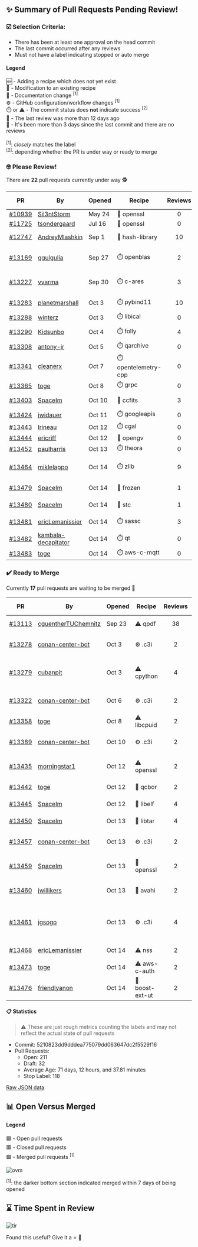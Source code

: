 ## :sparkles: Summary of Pull Requests Pending Review!

### :ballot_box_with_check: Selection Criteria:

- There has been at least one approval on the head commit
- The last commit occurred after any reviews
- Must not have a label indicating stopped or auto merge

#### Legend

:new: - Adding a recipe which does not yet exist<br>
:memo: - Modification to an existing recipe<br>
:green_book: - Documentation change <sup>[1]</sup><br>
:gear: - GitHub configuration/workflow changes <sup>[1]</sup><br>
:stopwatch: or :warning: - The commit status does **not** indicate success <sup>[2]</sup><br>
:bell: - The last review was more than 12 days ago<br>
:eyes: - It's been more than 3 days since the last commit and there are no reviews<br>
<br>
<sup>[1]</sup>: _closely_ matches the label<br>
<sup>[2]</sup>: depending whether the PR is under way or ready to merge

### :nerd_face: Please Review! 

There are **22** pull requests currently under way :detective:

PR | By | Opened | Recipe | Reviews | Last | :stop_sign: Blockers | :star2: Approvers
:---: | --- | --- | --- | :---: | --- | --- | ---
[#10939](https://github.com/conan-io/conan-center-index/pull/10939)|[Sil3ntStorm](https://github.com/Sil3ntStorm)|May 24|:memo: openssl|0|:eyes:||
[#11725](https://github.com/conan-io/conan-center-index/pull/11725)|[tsondergaard](https://github.com/tsondergaard)|Jul 16|:memo: openssl|0|:eyes:||
[#12747](https://github.com/conan-io/conan-center-index/pull/12747)|[AndreyMlashkin](https://github.com/AndreyMlashkin)|Sep 1|:memo: hash-library|10|Oct 11|uilianries|prince-chrismc
[#13169](https://github.com/conan-io/conan-center-index/pull/13169)|[ggulgulia](https://github.com/ggulgulia)|Sep 27|:stopwatch: openblas|2|Sep 27 :bell:||
[#13227](https://github.com/conan-io/conan-center-index/pull/13227)|[vvarma](https://github.com/vvarma)|Sep 30|:stopwatch: c-ares|3|Sep 30 :bell:|uilianries|jwillikers
[#13283](https://github.com/conan-io/conan-center-index/pull/13283)|[planetmarshall](https://github.com/planetmarshall)|Oct 3|:stopwatch: pybind11|10|Oct 14||jwillikers
[#13288](https://github.com/conan-io/conan-center-index/pull/13288)|[winterz](https://github.com/winterz)|Oct 3|:stopwatch: libical|0|:eyes:||
[#13290](https://github.com/conan-io/conan-center-index/pull/13290)|[Kidsunbo](https://github.com/Kidsunbo)|Oct 4|:stopwatch: folly|4|Oct 14||
[#13308](https://github.com/conan-io/conan-center-index/pull/13308)|[antony-jr](https://github.com/antony-jr)|Oct 5|:stopwatch: qarchive|0|:eyes:||
[#13341](https://github.com/conan-io/conan-center-index/pull/13341)|[cleanerx](https://github.com/cleanerx)|Oct 7|:stopwatch: opentelemetry-cpp|0|:eyes:||
[#13365](https://github.com/conan-io/conan-center-index/pull/13365)|[toge](https://github.com/toge)|Oct 8|:stopwatch: grpc|0|||
[#13403](https://github.com/conan-io/conan-center-index/pull/13403)|[SpaceIm](https://github.com/SpaceIm)|Oct 10|:memo: ccfits|3|Oct 13||jwillikers
[#13424](https://github.com/conan-io/conan-center-index/pull/13424)|[jwidauer](https://github.com/jwidauer)|Oct 11|:stopwatch: googleapis|0|||
[#13443](https://github.com/conan-io/conan-center-index/pull/13443)|[lrineau](https://github.com/lrineau)|Oct 12|:stopwatch: cgal|0|||
[#13444](https://github.com/conan-io/conan-center-index/pull/13444)|[ericriff](https://github.com/ericriff)|Oct 12|:memo: opengv|0|||
[#13452](https://github.com/conan-io/conan-center-index/pull/13452)|[paulharris](https://github.com/paulharris)|Oct 13|:stopwatch: theora|0|||
[#13464](https://github.com/conan-io/conan-center-index/pull/13464)|[miklelappo](https://github.com/miklelappo)|Oct 14|:stopwatch: zlib|9|Oct 14||mlappo, jwillikers, antonkesy
[#13479](https://github.com/conan-io/conan-center-index/pull/13479)|[SpaceIm](https://github.com/SpaceIm)|Oct 14|:memo: frozen|1|Oct 14||jwillikers
[#13480](https://github.com/conan-io/conan-center-index/pull/13480)|[SpaceIm](https://github.com/SpaceIm)|Oct 14|:memo: stc|1|Oct 14||jwillikers
[#13481](https://github.com/conan-io/conan-center-index/pull/13481)|[ericLemanissier](https://github.com/ericLemanissier)|Oct 14|:stopwatch: sassc|3|Oct 14||jwillikers
[#13482](https://github.com/conan-io/conan-center-index/pull/13482)|[kambala-decapitator](https://github.com/kambala-decapitator)|Oct 14|:stopwatch: qt|0|||
[#13483](https://github.com/conan-io/conan-center-index/pull/13483)|[toge](https://github.com/toge)|Oct 14|:stopwatch: aws-c-mqtt|0|||


### :heavy_check_mark: Ready to Merge 

Currently **17** pull requests are waiting to be merged :tada:


PR | By | Opened | Recipe | Reviews | :star2: Approvers
:---: | --- | --- | --- | :---: | ---
[#13113](https://github.com/conan-io/conan-center-index/pull/13113)|[cguentherTUChemnitz](https://github.com/cguentherTUChemnitz)|Sep 23|:warning: qpdf|38|jwillikers, uilianries
[#13278](https://github.com/conan-io/conan-center-index/pull/13278)|[conan-center-bot](https://github.com/conan-center-bot)|Oct 3|:gear: .c3i|2|uilianries, prince-chrismc
[#13279](https://github.com/conan-io/conan-center-index/pull/13279)|[cubanpit](https://github.com/cubanpit)|Oct 3|:warning: cpython|4|uilianries, prince-chrismc, jwillikers
[#13322](https://github.com/conan-io/conan-center-index/pull/13322)|[conan-center-bot](https://github.com/conan-center-bot)|Oct 6|:gear: .c3i|2|uilianries, prince-chrismc
[#13358](https://github.com/conan-io/conan-center-index/pull/13358)|[toge](https://github.com/toge)|Oct 8|:warning: libcpuid|2|jwillikers, uilianries
[#13389](https://github.com/conan-io/conan-center-index/pull/13389)|[conan-center-bot](https://github.com/conan-center-bot)|Oct 10|:gear: .c3i|2|uilianries, prince-chrismc
[#13435](https://github.com/conan-io/conan-center-index/pull/13435)|[morningstar1](https://github.com/morningstar1)|Oct 12|:warning: openssl|2|prince-chrismc, uilianries
[#13442](https://github.com/conan-io/conan-center-index/pull/13442)|[toge](https://github.com/toge)|Oct 12|:memo: qcbor|2|jwillikers, uilianries
[#13445](https://github.com/conan-io/conan-center-index/pull/13445)|[SpaceIm](https://github.com/SpaceIm)|Oct 12|:memo: libelf|4|uilianries, jwillikers
[#13450](https://github.com/conan-io/conan-center-index/pull/13450)|[SpaceIm](https://github.com/SpaceIm)|Oct 13|:memo: libtar|4|uilianries, jwillikers
[#13457](https://github.com/conan-io/conan-center-index/pull/13457)|[conan-center-bot](https://github.com/conan-center-bot)|Oct 13|:gear: .c3i|2|prince-chrismc, uilianries
[#13459](https://github.com/conan-io/conan-center-index/pull/13459)|[SpaceIm](https://github.com/SpaceIm)|Oct 13|:memo: openssl|2|jwillikers, prince-chrismc
[#13460](https://github.com/conan-io/conan-center-index/pull/13460)|[jwillikers](https://github.com/jwillikers)|Oct 13|:memo: avahi|2|prince-chrismc, uilianries
[#13461](https://github.com/conan-io/conan-center-index/pull/13461)|[jgsogo](https://github.com/jgsogo)|Oct 13|:gear: .c3i|4|jwillikers, prince-chrismc, danimtb, czoido
[#13468](https://github.com/conan-io/conan-center-index/pull/13468)|[ericLemanissier](https://github.com/ericLemanissier)|Oct 14|:warning: nss|2|jwillikers, uilianries
[#13473](https://github.com/conan-io/conan-center-index/pull/13473)|[toge](https://github.com/toge)|Oct 14|:warning: aws-c-auth|2|jwillikers, uilianries
[#13476](https://github.com/conan-io/conan-center-index/pull/13476)|[friendlyanon](https://github.com/friendlyanon)|Oct 14|:memo: boost-ext-ut|2|jwillikers, uilianries


#### :clipboard: Statistics

> :warning: These are just rough metrics counting the labels and may not reflect the actual state of pull requests

- Commit: 5210823dd9dddea775079dd063647dc2f5529f16
- Pull Requests:
	- Open: 211
	- Draft: 32
	- Average Age: 71 days, 12 hours, and 37.81 minutes
	- Stop Label: 118
	

[Raw JSON data](https://raw.githubusercontent.com/prince-chrismc/conan-center-index-pending-review/raw-data/pending-review.json)

## :bar_chart: Open Versus Merged

#### Legend

:green_square: - Open pull requests<br>
:red_square: - Closed pull requests<br>
:purple_square: - Merged pull requests <sup>[1]</sup><br>

![ovm](https://github.com/prince-chrismc/conan-center-index-pending-review/blob/raw-data/open-versus-merged.gif?raw=true)

<sup>[1]</sup>: the darker bottom section indicated merged within 7 days of being opened

## :hourglass: Time Spent in Review

![tir](https://github.com/prince-chrismc/conan-center-index-pending-review/blob/raw-data/time-in-review.png?raw=true)

Found this useful? Give it a :star: :pray:
	